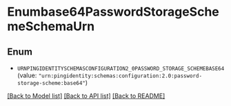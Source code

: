 # Enumbase64PasswordStorageSchemeSchemaUrn

## Enum


* `URNPINGIDENTITYSCHEMASCONFIGURATION2_0PASSWORD_STORAGE_SCHEMEBASE64` (value: `"urn:pingidentity:schemas:configuration:2.0:password-storage-scheme:base64"`)


[[Back to Model list]](../README.md#documentation-for-models) [[Back to API list]](../README.md#documentation-for-api-endpoints) [[Back to README]](../README.md)


